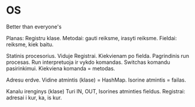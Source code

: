 # OS
Better than everyone's


Planas:
Registru klase.
  Metodai: gauti reiksme, irasyti reiksme.
  Fieldai: reiksme, kiek baitu.
  
Statinis procesorius.
  Viduje Registrai. Kiekvienam po fielda.
  Pagrindinis run procesas.
  Run interpretuoja ir vykdo komandas.
  Switchas komandu pasirinkimui.
  Kiekviena komanda = metodas.
  
Adresu erdve.
  Vidine atmintis (klase) = HashMap.
  Isorine atmintis = failas.

Kanalu irenginys (klase)
  Turi IN, OUT, Isorines atminties fieldus.
  Registrai: adresai i kur, ka, is kur.
